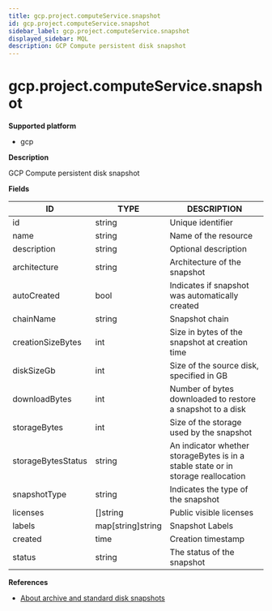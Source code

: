 ```yaml
---
title: gcp.project.computeService.snapshot
id: gcp.project.computeService.snapshot
sidebar_label: gcp.project.computeService.snapshot
displayed_sidebar: MQL
description: GCP Compute persistent disk snapshot
---
```


# gcp.project.computeService.snapshot

**Supported platform**

- gcp

**Description**

GCP Compute persistent disk snapshot

**Fields**

| ID                 | TYPE              | DESCRIPTION                                                                       |
| ------------------ | ----------------- | --------------------------------------------------------------------------------- |
| id                 | string            | Unique identifier                                                                 |
| name               | string            | Name of the resource                                                              |
| description        | string            | Optional description                                                              |
| architecture       | string            | Architecture of the snapshot                                                      |
| autoCreated        | bool              | Indicates if snapshot was automatically created                                   |
| chainName          | string            | Snapshot chain                                                                    |
| creationSizeBytes  | int               | Size in bytes of the snapshot at creation time                                    |
| diskSizeGb         | int               | Size of the source disk, specified in GB                                          |
| downloadBytes      | int               | Number of bytes downloaded to restore a snapshot to a disk                        |
| storageBytes       | int               | Size of the storage used by the snapshot                                          |
| storageBytesStatus | string            | An indicator whether storageBytes is in a stable state or in storage reallocation |
| snapshotType       | string            | Indicates the type of the snapshot                                                |
| licenses           | &#91;&#93;string  | Public visible licenses                                                           |
| labels             | map[string]string | Snapshot Labels                                                                   |
| created            | time              | Creation timestamp                                                                |
| status             | string            | The status of the snapshot                                                        |

**References**

- [About archive and standard disk snapshots](https://cloud.google.com/compute/docs/disks/snapshots)
